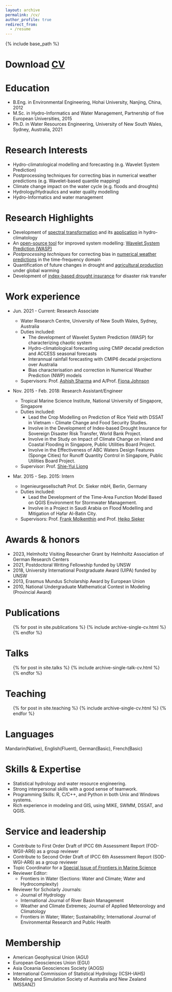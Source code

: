```yaml
---
layout: archive
permalink: /cv/
author_profile: true
redirect_from:
  - /resume
---
```


{% include base_path %}

Download [CV](http://zejiang-unsw.github.io/files/CV_ZeJIANG.pdf)
======

Education
======
* B.Eng. in Environmental Engineering, Hohai University, Nanjing, China, 2012
* M.Sc. in Hydro-Informatics and Water Management, Partnership of five European Universities, 2015
* Ph.D. in Water Resources Engineering, University of New South Wales, Sydney, Australia, 2021

Research Interests
======
* Hydro-climatological modelling and forecasting (e.g. Wavelet System Prediction)
* Postprocessing techniques for correcting bias in numerical weather predictions (e.g. Wavelet-based quantile mapping)
* Climate change impact on the water cycle (e.g. floods and droughts)
* Hydrology/Hydraulics and water quality modelling
* Hydro-Informatics and water management

Research Highlights
======
* Development of [spectral transformation](https://doi.org/10.1029/2019WR026962) and its [application](https://doi.org/10.1016/j.jhydrol.2021.126816) in hydro-climatology
* An [open-source tool](https://cran.r-project.org/web/packages/WASP/index.html) for improved system modelling: [Wavelet System Prediction (WASP)](https://doi.org/10.1016/j.envsoft.2020.104907)
* *Postprocessing techniques* for correcting bias in [numerical weather predictions]() in the time-frequency domain
* Quantification of future changes in drought and [agricultural production](https://doi.org/10.1007/s00704-018-2617-z) under global warming
* Development of [index-based drought insurance](https://doi.org/10.1108/AFR-02-2020-0020) for disaster risk transfer

Work experience
======
* Jun. 2021 - Current: Research Associate
  * Water Research Centre, University of New South Wales, Sydney, Australia
  * Duties included: 
	+ The development of Wavelet System Prediction (WASP) for characterizing chaotic system
    + Hydro-climatological forecasting using CMIP decadal prediction and ACCESS seasonal forecasts
    + Interannual rainfall forecasting with CMIP6 decadal projections over Australia
    + Bias characterisation and correction in Numerical Weather Prediction (NWP) models
  * Supervisors: Prof. [Ashish Sharma](https://scholar.google.com.au/citations?user=C_9ndbcAAAAJ&hl=en) and A/Prof. [Fiona Johnson](https://scholar.google.com.au/citations?user=PYu5v4YAAAAJ&hl=en)

* Nov. 2015 - Feb. 2018: Research Assistant/Engineer
  * Tropical Marine Science Institute, National University of Singapore, Singapore
  * Duties included: 
    + Lead the Crop Modelling on Prediction of Rice Yield with DSSAT in Vietnam - Climate Change and Food Security Studies.
	+ Involve in the Development of Index-based Drought Insurance for Sovereign Disaster Risk Transfer, World Bank Project. 
	+ Involve in the Study on Impact of Climate Change on Inland and Coastal Flooding in Singapore, Public Utilities Board Project.
	+ Involve in the Effectiveness of ABC Waters Design Features (Sponge Cities) for Runoff Quantity Control in Singapore, Public Utilities Board Project.
  * Supervisor: Prof. [Shie-Yui Liong](https://scholar.google.com.au/citations?user=PvpaEVUAAAAJ&hl=en)

* Mar. 2015 - Sep. 2015: Intern
  * Ingenieurgesellschaft Prof. Dr. Sieker mbH, Berlin, Germany
  * Duties included:
    + Lead the Development of the Time-Area Function Model Based on QGIS Environment for Stormwater Management.
    + Involve in a Project in Saudi Arabia on Flood Modelling and Mitigation of Hafar Al-Batin City.   
  * Supervisors: Prof. [Frank Molkenthin](https://www.b-tu.de/fg-hydrologie/team/mitarbeiter/apl-prof-frank-molkenthin) and Prof. [Heiko Sieker](https://www.sieker.de/aktuelles/news/heiko-sieker-honorarprofessor-an-der-tu-berlin-143.html?no_cache=1)

Awards & honors
======
* 2023, Helmholtz Visiting Researcher Grant by Helmholtz Association of German Research Centers
* 2021, Postdoctoral Writing Fellowship funded by UNSW
* 2018, University International Postgraduate Award (UIPA) funded by UNSW
* 2013, Erasmus Mundus Scholarship Award by European Union
* 2010, National Undergraduate Mathematical Contest in Modeling (Provincial Award)

Publications
======
  <ul>{% for post in site.publications %}
    {% include archive-single-cv.html %}
  {% endfor %}</ul>
 
Talks
======
  <ul>{% for post in site.talks %}
    {% include archive-single-talk-cv.html %}
  {% endfor %}</ul>
  
Teaching
======
  <ul>{% for post in site.teaching %}
    {% include archive-single-cv.html %}
  {% endfor %}</ul>
  
Languages
======
Mandarin(Native), English(Fluent), German(Basic), French(Basic)

Skills & Expertise 
======
* Statistical hydrology and water resource engineering.
* Strong interpersonal skills with a good sense of teamwork. 
* Programming Skills: R, C/C++, and Python in both Unix and Windows systems.
* Rich experience in modeling and GIS, using MIKE, SWMM, DSSAT, and QGIS.

Service and leadership
======
* Contribute to First Order Draft of IPCC 6th Assessment Report (FOD-WGII-AR6) as a group reviewer
* Contribute to Second Order Draft of IPCC 6th Assessment Report (SOD-WGI-AR6) as a group reviewer
* Topic Coordinator for a [Special Issue of Frontiers in Marine Science](https://www.frontiersin.org/research-topics/46827/toxicological-endpoints-and-bioavailability-of-emerging-contaminants-and-their-impacts-on-marine-nut)
* Reviewer Editor: 
  + Frontiers in Water (Sections: Water and Climate; Water and Hydrocomplexity)
* Reviewer for Scholarly Journals: 
  + Journal of Hydrology
  + International Journal of River Basin Management 
  + Weather and Climate Extremes; Journal of Applied Meteorology and Climatology
  + Frontiers in Water; Water; Sustainability; International Journal of Environmental Research and Public Health

Membership
======
* American Geophysical Union (AGU)
* European Geosciences Union (EGU) 
* Asia Oceania Geosciences Society (AOGS)
* International Commission of Statistical Hydrology (ICSH-IAHS)
* Modeling and Simulation Society of Australia and New Zealand (MSSANZ)
